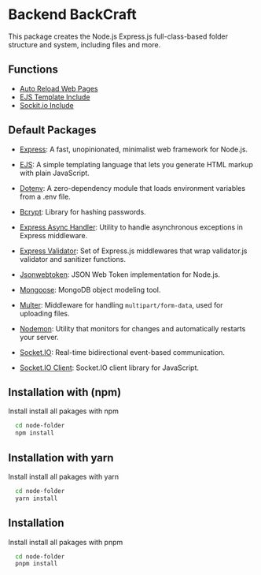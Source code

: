 # Backend BackCraft

This package creates the Node.js Express.js full-class-based folder structure and system, including files and more.

## Functions

- [Auto Reload Web Pages](#)
- [EJS Template Include](#)
- [Sockit.io Include](#)

## Default Packages

- [Express](https://www.npmjs.com/package/express): A fast, unopinionated, minimalist web framework for Node.js.
- [EJS](https://www.npmjs.com/package/ejs): A simple templating language that lets you generate HTML markup with plain JavaScript.
- [Dotenv](https://www.npmjs.com/package/dotenv): A zero-dependency module that loads environment variables from a .env file.

- [Bcrypt](https://www.npmjs.com/package/bcrypt): Library for hashing passwords.
- [Express Async Handler](https://www.npmjs.com/package/express-async-handler): Utility to handle asynchronous exceptions in Express middleware.
- [Express Validator](https://www.npmjs.com/package/express-validator): Set of Express.js middlewares that wrap validator.js validator and sanitizer functions.
- [Jsonwebtoken](https://www.npmjs.com/package/jsonwebtoken): JSON Web Token implementation for Node.js.
- [Mongoose](https://www.npmjs.com/package/mongoose): MongoDB object modeling tool.
- [Multer](https://www.npmjs.com/package/multer): Middleware for handling `multipart/form-data`, used for uploading files.
- [Nodemon](https://www.npmjs.com/package/nodemon): Utility that monitors for changes and automatically restarts your server.
- [Socket.IO](https://www.npmjs.com/package/socket.io): Real-time bidirectional event-based communication.
- [Socket.IO Client](https://www.npmjs.com/package/socket.io-client): Socket.IO client library for JavaScript.



## Installation with (npm)

Install install all pakages with npm

```bash
  cd node-folder
  npm install
```
    
    

## Installation with yarn

Install install all pakages with yarn

```bash
  cd node-folder
  yarn install
```


## Installation

Install install all pakages with pnpm

```bash
  cd node-folder
  pnpm install
```